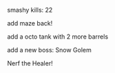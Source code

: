 smashy kills: 22

add  maze back!

add a octo tank with 2 more barrels

add a new boss: Snow Golem

Nerf the Healer!